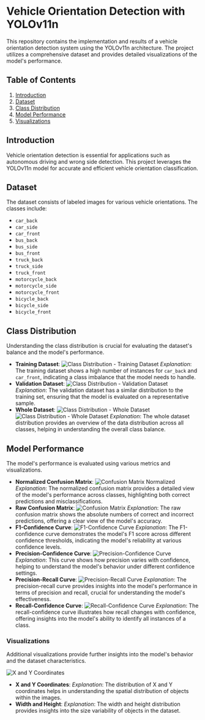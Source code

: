 # Vehicle Orientation Detection with YOLOv11n

This repository contains the implementation and results of a vehicle orientation detection system using the YOLOv11n architecture. The project utilizes a comprehensive dataset and provides detailed visualizations of the model's performance.

## Table of Contents

1. [Introduction](#introduction)
2. [Dataset](#dataset)
3. [Class Distribution](#class-distribution)
4. [Model Performance](#model-performance)
5. [Visualizations](#visualizations)

## Introduction

Vehicle orientation detection is essential for applications such as autonomous driving and wrong side detection. This project leverages the YOLOv11n model for accurate and efficient vehicle orientation classification.

## Dataset

The dataset consists of labeled images for various vehicle orientations. The classes include:

- `car_back`
- `car_side`
- `car_front`
- `bus_back`
- `bus_side`
- `bus_front`
- `truck_back`
- `truck_side`
- `truck_front`
- `motorcycle_back`
- `motorcycle_side`
- `motorcycle_front`
- `bicycle_back`
- `bicycle_side`
- `bicycle_front`

## Class Distribution

Understanding the class distribution is crucial for evaluating the dataset's balance and the model's performance.

- **Training Dataset**:
  ![Class Distribution - Training Dataset](https://github.com/Haafii/safesync-vehicle-orientation-detection/blob/main/yolov11/v2/charts/train_dataset.png)
  *Explanation*: The training dataset shows a high number of instances for `car_back` and `car_front`, indicating a class imbalance that the model needs to handle.
- **Validation Dataset**:
  ![Class Distribution - Validation Dataset](https://github.com/Haafii/safesync-vehicle-orientation-detection/blob/main/yolov11/v2/charts/val_dataset.png)
  *Explanation*: The validation dataset has a similar distribution to the training set, ensuring that the model is evaluated on a representative sample.
- **Whole Dataset**:
  ![Class Distribution - Whole Dataset](https://github.com/Haafii/safesync-vehicle-orientation-detection/blob/main/yolov11/v2/charts/whole_dataset.png) ![Class Distribution - Whole Dataset](https://github.com/Haafii/safesync-vehicle-orientation-detection/blob/main/yolov11/v2/runs/detect/train/labels.jpg)
  *Explanation*: The whole dataset distribution provides an overview of the data distribution across all classes, helping in understanding the overall class balance.

## Model Performance

The model's performance is evaluated using various metrics and visualizations.

- **Normalized Confusion Matrix**:
  ![Confusion Matrix Normalized](https://github.com/Haafii/safesync-vehicle-orientation-detection/blob/main/yolov11/v2/runs/detect/train/confusion_matrix_normalized.png)
  *Explanation*: The normalized confusion matrix provides a detailed view of the model's performance across classes, highlighting both correct predictions and misclassifications.
- **Raw Confusion Matrix**:
  ![Confusion Matrix](https://github.com/Haafii/safesync-vehicle-orientation-detection/blob/main/yolov11/v2/runs/detect/train/confusion_matrix.png)
  *Explanation*: The raw confusion matrix shows the absolute numbers of correct and incorrect predictions, offering a clear view of the model's accuracy.
- **F1-Confidence Curve**:
  ![F1-Confidence Curve](https://github.com/Haafii/safesync-vehicle-orientation-detection/blob/main/yolov11/v2/runs/detect/train/F1_curve.png)
  *Explanation*: The F1-confidence curve demonstrates the model's F1 score across different confidence thresholds, indicating the model's reliability at various confidence levels.
- **Precision-Confidence Curve**:
  ![Precision-Confidence Curve](https://github.com/Haafii/safesync-vehicle-orientation-detection/blob/main/yolov11/v2/runs/detect/train/P_curve.png)
  *Explanation*: This curve shows how precision varies with confidence, helping to understand the model's behavior under different confidence settings.
- **Precision-Recall Curve**:
  ![Precision-Recall Curve](https://github.com/Haafii/safesync-vehicle-orientation-detection/blob/main/yolov11/v2/runs/detect/train/PR_curve.png)
  *Explanation*: The precision-recall curve provides insights into the model's performance in terms of precision and recall, crucial for understanding the model's effectiveness.
- **Recall-Confidence Curve**:
  ![Recall-Confidence Curve](https://github.com/Haafii/safesync-vehicle-orientation-detection/blob/main/yolov11/v2/runs/detect/train/R_curve.png)
  *Explanation*: The recall-confidence curve illustrates how recall changes with confidence, offering insights into the model's ability to identify all instances of a class.

### Visualizations

Additional visualizations provide further insights into the model's behavior and the dataset characteristics.

![X and Y Coordinates](https://github.com/Haafii/safesync-vehicle-orientation-detection/blob/main/yolov11/v2/runs/detect/train/labels_correlogram.jpg)

- **X and Y Coordinates**:
  *Explanation*: The distribution of X and Y coordinates helps in understanding the spatial distribution of objects within the images.
- **Width and Height**:
  *Explanation*: The width and height distribution provides insights into the size variability of objects in the dataset.
